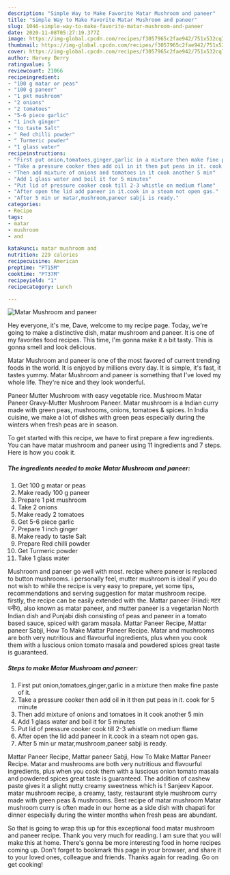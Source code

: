 ```yaml
---
description: "Simple Way to Make Favorite Matar Mushroom and paneer"
title: "Simple Way to Make Favorite Matar Mushroom and paneer"
slug: 1046-simple-way-to-make-favorite-matar-mushroom-and-paneer
date: 2020-11-08T05:27:19.377Z
image: https://img-global.cpcdn.com/recipes/f3057965c2fae942/751x532cq70/matar-mushroom-and-paneer-recipe-main-photo.jpg
thumbnail: https://img-global.cpcdn.com/recipes/f3057965c2fae942/751x532cq70/matar-mushroom-and-paneer-recipe-main-photo.jpg
cover: https://img-global.cpcdn.com/recipes/f3057965c2fae942/751x532cq70/matar-mushroom-and-paneer-recipe-main-photo.jpg
author: Harvey Berry
ratingvalue: 5
reviewcount: 21066
recipeingredient:
- "100 g matar or peas"
- "100 g paneer"
- "1 pkt mushroom"
- "2 onions"
- "2 tomatoes"
- "5-6 piece garlic"
- "1 inch ginger"
- "to taste Salt"
- " Red chilli powder"
- " Turmeric powder"
- "1 glass water"
recipeinstructions:
- "First put onion,tomatoes,ginger,garlic in a mixture then make fine paste of it."
- "Take a pressure cooker then add oil in it then put peas in it. cook for 5 minute"
- "Then add mixture of onions and tomatoes in it cook another 5 min"
- "Add 1 glass water and boil it for 5 minutes"
- "Put lid of pressure cooker cook till 2-3 whistle on medium flame"
- "After open the lid add paneer in it.cook in a steam not open gas."
- "After 5 min ur matar,mushroom,paneer sabji is ready."
categories:
- Recipe
tags:
- matar
- mushroom
- and

katakunci: matar mushroom and 
nutrition: 229 calories
recipecuisine: American
preptime: "PT15M"
cooktime: "PT37M"
recipeyield: "1"
recipecategory: Lunch

---
```



![Matar Mushroom and paneer](https://img-global.cpcdn.com/recipes/f3057965c2fae942/751x532cq70/matar-mushroom-and-paneer-recipe-main-photo.jpg)

Hey everyone, it's me, Dave, welcome to my recipe page. Today, we're going to make a distinctive dish, matar mushroom and paneer. It is one of my favorites food recipes. This time, I'm gonna make it a bit tasty. This is gonna smell and look delicious.

Matar Mushroom and paneer is one of the most favored of current trending foods in the world. It is enjoyed by millions every day. It is simple, it's fast, it tastes yummy. Matar Mushroom and paneer is something that I've loved my whole life. They're nice and they look wonderful.

Paneer Mutter Mushroom with easy vegetable rice. Mushroom Matar Paneer Gravy-Mutter Mushroom Paneer. Matar mushroom is a Indian curry made with green peas, mushrooms, onions, tomatoes &amp; spices. In India cuisine, we make a lot of dishes with green peas especially during the winters when fresh peas are in season.


To get started with this recipe, we have to first prepare a few ingredients. You can have matar mushroom and paneer using 11 ingredients and 7 steps. Here is how you cook it.

<!--inarticleads1-->

##### The ingredients needed to make Matar Mushroom and paneer:

1. Get 100 g matar or peas
1. Make ready 100 g paneer
1. Prepare 1 pkt mushroom
1. Take 2 onions
1. Make ready 2 tomatoes
1. Get 5-6 piece garlic
1. Prepare 1 inch ginger
1. Make ready to taste Salt
1. Prepare  Red chilli powder
1. Get  Turmeric powder
1. Take 1 glass water


Mushroom and paneer go well with most. recipe where paneer is replaced to button mushrooms. i personally feel, mutter mushroom is ideal if you do not wish to while the recipe is very easy to prepare, yet some tips, recommendations and serving suggestion for matar mushroom recipe. firstly, the recipe can be easily extended with the. Mattar paneer (Hindi: मटर पनीर), also known as matar paneer, and mutter paneer is a vegetarian North Indian dish and Punjabi dish consisting of peas and paneer in a tomato based sauce, spiced with garam masala. Mattar Paneer Recipe, Mattar paneer Sabji, How To Make Mattar Paneer Recipe. Matar and mushrooms are both very nutritious and flavourful ingredients, plus when you cook them with a luscious onion tomato masala and powdered spices great taste is guaranteed. 

<!--inarticleads2-->

##### Steps to make Matar Mushroom and paneer:

1. First put onion,tomatoes,ginger,garlic in a mixture then make fine paste of it.
1. Take a pressure cooker then add oil in it then put peas in it. cook for 5 minute
1. Then add mixture of onions and tomatoes in it cook another 5 min
1. Add 1 glass water and boil it for 5 minutes
1. Put lid of pressure cooker cook till 2-3 whistle on medium flame
1. After open the lid add paneer in it.cook in a steam not open gas.
1. After 5 min ur matar,mushroom,paneer sabji is ready.


Mattar Paneer Recipe, Mattar paneer Sabji, How To Make Mattar Paneer Recipe. Matar and mushrooms are both very nutritious and flavourful ingredients, plus when you cook them with a luscious onion tomato masala and powdered spices great taste is guaranteed. The addition of cashew paste gives it a slight nutty creamy sweetness which is ! Sanjeev Kapoor. matar mushroom recipe, a creamy, tasty, restaurant style mushroom curry made with green peas &amp; mushrooms. Best recipe of matar mushroom Matar mushroom curry is often made in our home as a side dish with chapati for dinner especially during the winter months when fresh peas are abundant. 

So that is going to wrap this up for this exceptional food matar mushroom and paneer recipe. Thank you very much for reading. I am sure that you will make this at home. There's gonna be more interesting food in home recipes coming up. Don't forget to bookmark this page in your browser, and share it to your loved ones, colleague and friends. Thanks again for reading. Go on get cooking!
